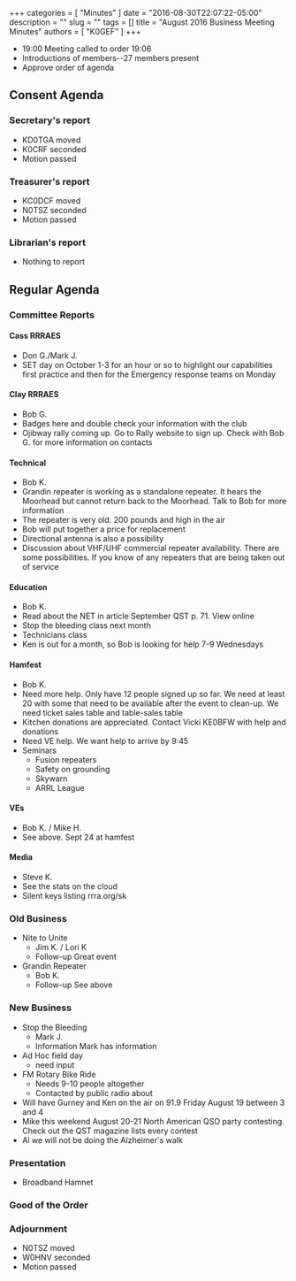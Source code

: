 +++
categories = [ "Minutes" ]
date = "2016-08-30T22:07:22-05:00"
description = ""
slug = ""
tags = []
title = "August 2016 Business Meeting Minutes"
authors = [ "K0GEF" ]
+++
* 19:00 Meeting called to order 19:06
* Introductions of members--27 members present
* Approve order of agenda<!--more-->

## Consent Agenda

### Secretary's report
* KD0TGA moved
* K0CRF seconded
* Motion passed

### Treasurer's report
* KC0DCF moved
* N0TSZ seconded
* Motion passed

### Librarian's report
* Nothing to report

## Regular Agenda

### Committee Reports

#### Cass RRRAES
* Don G./Mark J.
* SET day on October 1-3 for an hour or so to highlight our capabilities first practice and then for the Emergency response teams on Monday

#### Clay RRRAES
* Bob G.
* Badges here and double check your information with the club
* Ojibway rally coming up. Go to Rally website to sign up.  Check with Bob G. for more information on contacts

#### Technical
* Bob K.
* Grandin repeater is working as a standalone repeater.  It hears the Moorhead but cannot return back to the Moorhead.  Talk to Bob for more information
* The repeater is very old.  200 pounds and high in the air
* Bob will put together a price for replacement
* Directional antenna is also a possibility
* Discussion about VHF/UHF commercial repeater availability.  There are some possibilities.  If you know of any repeaters that are being taken out of service

#### Education
* Bob K.
* Read about the NET in article September QST p. 71. View online
* Stop the bleeding class next month
* Technicians class
* Ken is out for a month, so Bob is looking for help 7-9 Wednesdays

#### Hamfest
* Bob K.
* Need more help. Only have 12 people signed up so far. We need at least 20 with some that need to be available after the event to clean-up.  We need ticket sales table and table-sales table
* Kitchen donations are appreciated.    Contact Vicki KE0BFW  with help and donations
* Need VE help.  We want help to arrive by 9:45
* Seminars
    * Fusion repeaters
    * Safety on grounding
    * Skywarn
    * ARRL League

#### VEs
* Bob K. / Mike H.
* See above. Sept 24 at hamfest

#### Media
* Steve K.
* See the stats on the cloud
* Silent keys listing rrra.org/sk

### Old Business
* Nite to Unite
    * Jim K. / Lori K
    * Follow-up  Great event
* Grandin Repeater
    * Bob K.
    * Follow-up  See above

### New Business
* Stop the Bleeding
    * Mark J.
    * Information  Mark has information
* Ad Hoc field day
    * need input
* FM Rotary Bike Ride
    * Needs  9-10 people altogether
    * Contacted by public radio about 
* Will have Gurney and Ken on the air on 91.9 Friday August 19 between 3 and 4
* Mike this weekend August 20-21 North American QSO party contesting.  Check out the QST magazine lists every contest
* Al we will not be doing the Alzheimer's walk

### Presentation
* Broadband Hamnet

### Good of the Order

### Adjournment
* N0TSZ moved
* W0HNV seconded
* Motion passed


